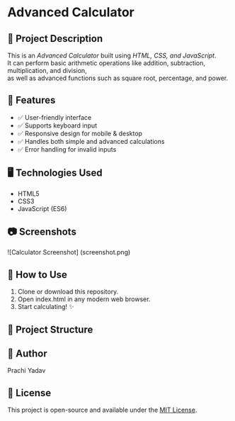 # Advanced Calculator

## 📌 Project Description

This is an _Advanced Calculator_ built using _HTML, CSS, and JavaScript_.  
It can perform basic arithmetic operations like addition, subtraction, multiplication, and division,  
as well as advanced functions such as square root, percentage, and power.

## 🎯 Features

- ✅ User-friendly interface
- ✅ Supports keyboard input
- ✅ Responsive design for mobile & desktop
- ✅ Handles both simple and advanced calculations
- ✅ Error handling for invalid inputs

## 🖥️ Technologies Used

- HTML5
- CSS3
- JavaScript (ES6)

## 📷 Screenshots

![Calculator Screenshot] (screenshot.png)

## 🚀 How to Use

1. Clone or download this repository.
2. Open index.html in any modern web browser.
3. Start calculating! ✨

## 📂 Project Structure

## 📝 Author

Prachi Yadav

## 📄 License

This project is open-source and available under the [MIT License](LICENSE).
